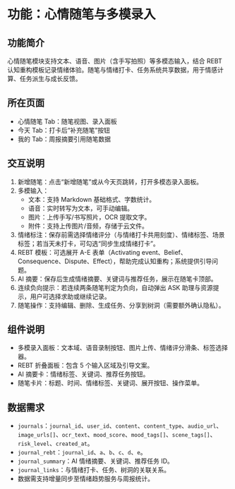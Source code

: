 ﻿# 功能：心情随笔与多模录入

## 功能简介
心情随笔模块支持文本、语音、图片（含手写拍照）等多模态输入，结合 REBT 认知重构模板记录情绪体验。随笔与情绪打卡、任务系统共享数据，用于情感计算、任务派生与成长反馈。

## 所在页面
- 心情随笔 Tab：随笔视图、录入面板
- 今天 Tab：打卡后“补充随笔”按钮
- 我的 Tab：周报摘要引用随笔数据

## 交互说明
1. 新增随笔：点击“新增随笔”或从今天页跳转，打开多模态录入面板。
2. 多模输入：  
   - 文本：支持 Markdown 基础格式、字数统计。  
   - 语音：实时转写为文本，可手动编辑。  
   - 图片：上传手写/书写照片，OCR 提取文字。  
   - 附件：支持上传图片/音频，存储于云文件。  
3. 情绪标注：保存前需选择情绪评分（与情绪打卡共用刻度）、情绪标签、场景标签；若当天未打卡，可勾选“同步生成情绪打卡”。
4. REBT 模板：可选展开 A-E 表单（Activating event、Belief、Consequence、Dispute、Effect），帮助完成认知重构；系统提供引导问题。
5. AI 摘要：保存后生成情绪摘要、关键词与推荐任务，展示在随笔卡顶部。
6. 连续负向提示：若连续两条随笔判定为负向，自动弹出 ASK 助理与资源提示，用户可选择求助或继续记录。
7. 随笔操作：支持编辑、删除、生成任务、分享到树洞（需要额外确认隐私）。

## 组件说明
- 多模录入面板：文本域、语音录制按钮、图片上传、情绪评分滑条、标签选择器。
- REBT 折叠面板：包含 5 个输入区域及引导文案。
- AI 摘要卡：情绪标签、关键词、推荐任务按钮。
- 随笔卡片：标题、时间、情绪标签、关键词、展开按钮、操作菜单。

## 数据需求
- `journals`：`journal_id`、`user_id`、`content`、`content_type`、`audio_url`、`image_urls[]`、`ocr_text`、`mood_score`、`mood_tags[]`、`scene_tags[]`、`risk_level`、`created_at`。
- `journal_rebt`：`journal_id`、`a`、`b`、`c`、`d`、`e`。
- `journal_summary`：AI 情绪摘要、关键词、推荐任务 ID。
- `journal_links`：与情绪打卡、任务、树洞的关联关系。
- 数据需支持增量同步至情绪趋势服务与周报统计。
